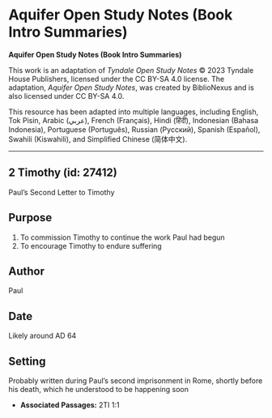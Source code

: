 # Aquifer Open Study Notes (Book Intro Summaries)

**Aquifer Open Study Notes (Book Intro Summaries)**

This work is an adaptation of *Tyndale Open Study Notes* © 2023 Tyndale House Publishers, licensed under the CC BY\-SA 4\.0 license. The adaptation, *Aquifer Open Study Notes*, was created by BiblioNexus and is also licensed under CC BY\-SA 4\.0\.

This resource has been adapted into multiple languages, including English, Tok Pisin, Arabic (عربي), French (Français), Hindi (हिंदी), Indonesian (Bahasa Indonesia), Portuguese (Português), Russian (Русский), Spanish (Español), Swahili (Kiswahili), and Simplified Chinese (简体中文).



--------------------------------

## 2 Timothy (id: 27412)

Paul’s Second Letter to Timothy

Purpose
-------

1. To commission Timothy to continue the work Paul had begun
2. To encourage Timothy to endure suffering

Author
------

Paul

Date
----

Likely around AD 64

Setting
-------

Probably written during Paul’s second imprisonment in Rome, shortly before his death, which he understood to be happening soon

* **Associated Passages:** 2TI 1:1


